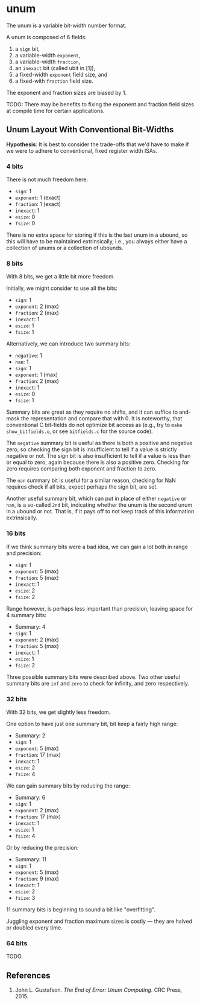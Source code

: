 # unum

The unum is a variable bit-width number format.

A unum is composed of 6 fields:

1. a `sign` bit,
2. a variable-width `exponent`,
3. a variable-width `fraction`,
4. an `inexact` bit (called ubit in [1]),
5. a fixed-width `exponent` field size, and
6. a fixed-with `fraction` field size.

The exponent and fraction sizes are biased by 1.

TODO: There may be benefits to fixing the exponent and fraction field sizes at
compile time for certain applications.

## Unum Layout With Conventional Bit-Widths

**Hypothesis**: It is best to consider the trade-offs that we'd have to make if
we were to adhere to conventional, fixed register width ISAs.

### 4 bits

There is not much freedom here:

* `sign`: 1
* `exponent`: 1 (exact)
* `fraction`: 1 (exact)
* `inexact`: 1
* `esize`: 0
* `fsize`: 0

There is no extra space for storing if this is the last unum in a ubound, so
this will have to be maintained extrinsically, i.e., you always either have a
collection of unums or a collection of ubounds.

### 8 bits

With 8 bits, we get a little bit more freedom.

Initially, we might consider to use all the bits:

* `sign`: 1
* `exponent`: 2 (max)
* `fraction`: 2 (max)
* `inexact`: 1
* `esize`: 1
* `fsize`: 1

Alternatively, we can introduce two summary bits:

* `negative`: 1
* `nan`: 1
* `sign`: 1
* `exponent`: 1 (max)
* `fraction`: 2 (max)
* `inexact`: 1
* `esize`: 0
* `fsize`: 1

Summary bits are great as they require no shifts, and it can suffice to
and-mask the representation and compare that with 0. It is noteworthy, that
conventional C bit-fields do not optimize bit access as (e.g., try to `make
show_bitfields.o`, or see `bitfields.c` for the source code).

The `negative` summary bit is useful as there is both a positive and negative
zero, so checking the sign bit is insufficient to tell if a value is strictly
negative or not. The sign bit is also insufficient to tell if a value is less
than or equal to zero, again because there is also a positive zero. Checking
for zero requires comparing both exponent and fraction to zero.

The `nan` summary bit is useful for a similar reason, checking for NaN requires
check if all bits, expect perhaps the sign bit, are set.

Another useful summary bit, which can put in place of either `negative` or
`nan`, is a so-called `2nd` bit, indicating whether the unum is the second unum
in a ubound or not. That is, if it pays off to not keep track of this
information extrinsically.

### 16 bits

If we think summary bits were a bad idea, we can gain a lot both in range and
precision:

* `sign`: 1
* `exponent`: 5 (max)
* `fraction`: 5 (max)
* `inexact`: 1
* `esize`: 2
* `fsize`: 2

Range however, is perhaps less important than precision, leaving space for
4 summary bits:

* Summary: 4
* `sign`: 1
* `exponent`: 2 (max)
* `fraction`: 5 (max)
* `inexact`: 1
* `esize`: 1
* `fsize`: 2

Three possible summary bits were described above. Two other useful summary bits
are `inf` and `zero` to check for infinity, and zero respectively.

### 32 bits

With 32 bits, we get slightly less freedom.

One option to have just one summary bit, bit keep a fairly high range:

* Summary: 2
* `sign`: 1
* `exponent`: 5 (max)
* `fraction`: 17 (max)
* `inexact`: 1
* `esize`: 2
* `fsize`: 4

We can gain summary bits by reducing the range:

* Summary: 6
* `sign`: 1
* `exponent`: 2 (max)
* `fraction`: 17 (max)
* `inexact`: 1
* `esize`: 1
* `fsize`: 4

Or by reducing the precision:

* Summary: 11
* `sign`: 1
* `exponent`: 5 (max)
* `fraction`: 9 (max)
* `inexact`: 1
* `esize`: 2
* `fsize`: 3

11 summary bits is beginning to sound a bit like "overfitting".

Juggling exponent and fraction maximum sizes is costly — they are halved or
doubled every time.

### 64 bits

TODO.

## References

1. John L. Gustafson. _The End of Error: Unum Computing_. CRC Press, 2015.
